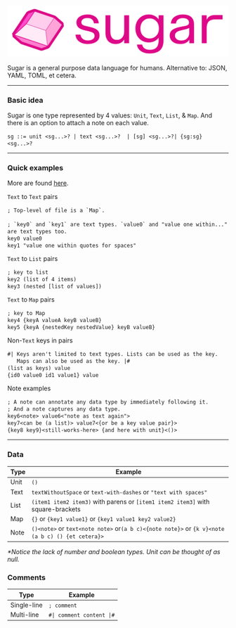 
![Logo](./assets/sugar_logo.svg)


Sugar is a general purpose data language for humans. Alternative to: JSON, YAML, TOML, et cetera.

---

### Basic idea

Sugar is one type represented by 4 values: `Unit`, `Text`, `List`, & `Map`.
And there is an option to attach a note on each value.

```
sg ::= unit <sg...>? | text <sg...>?  | [sg] <sg...>?| {sg:sg} <sg...>?
```
___

### Quick examples

More are found [here](https://github.com/jxv/sugar/tree/main/examples).

`Text` to `Text` pairs

```racket
; Top-level of file is a `Map`.

; `key0` and `key1` are text types. `value0` and "value one within..." are text types too.
key0 value0
key1 "value one within quotes for spaces"
```

`Text` to `List` pairs

```racket
; key to list
key2 (list of 4 items)
key3 (nested [list of values])
```

`Text` to `Map` pairs

```racket
; key to Map
key4 {keyA valueA keyB valueB}
key5 {keyA {nestedKey nestedValue} keyB valueB}
```

Non-`Text` keys in pairs

```racket
#| Keys aren't limited to text types. Lists can be used as the key.
   Maps can also be used as the key. |#
(list as keys) value
{id0 value0 id1 value1} value
```

Note examples

```rakcet
; A note can annotate any data type by immediately following it.
; And a note captures any data type.
key6<note> value6<"note as text again">
key7<can be (a list)> value7<{or be a key value pair}>
{key8 key9}<still-works-here> {and here with unit}<()>
```

---

### Data

| Type | Example |
| ----- | ------------ |
| Unit | `()` |
| Text | `textWithoutSpace` or `text-with-dashes` or `"text with spaces"` |
| List | `(item1 item2 item3)` with parens or `[item1 item2 item3]` with square-brackets |
| Map | `{}` or `{key1 value1}` or `{key1 value1 key2 value2}` |
| Note | `()<note>` or `text<note note>` or`(a b c)<{note note}>` or `{k v}<note (a b c) () {et cetera}>` |

_\*Notice the lack of number and boolean types. Unit can be thought of as null._

### Comments

| Type | Example |
| ---- | ------- |
| Single-line | `; comment` |
| Multi-line | ```#\| comment content \|#``` |
